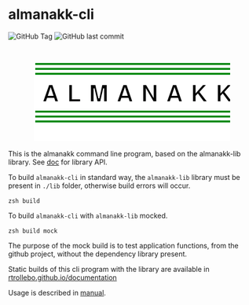 # almanakk-cli

![GitHub Tag](https://img.shields.io/github/v/tag/rtrollebo/almanakk-cli)
![GitHub last commit](https://img.shields.io/github/last-commit/rtrollebo/almanakk-cli)

<br/>
<p align="center">
  <img src="assets/almanakk.svg" alt="almanakk log"/>
</p>

This is the almanakk command line program, based on the almanakk-lib library. See [doc](doc/index.html) for library API. 

To build `almanakk-cli` in standard way, the `almanakk-lib` library must be present in `./lib` folder, otherwise build errors will occur. 

    zsh build

To build `almanakk-cli` with `almanakk-lib` mocked.

    zsh build mock

The purpose of the mock build is to test application functions, from the github project, without the dependency library present. 

Static builds of this cli program with the library are available in [rtrollebo.github.io/documentation](https://rtrollebo.github.io/documentation/)

Usage is described in [manual](manual.md). 